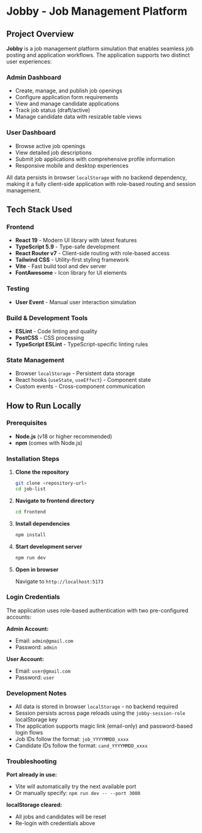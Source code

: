 # Jobby - Job Management Platform

## Project Overview

**Jobby** is a job management platform simulation that enables seamless job posting and application workflows. The application supports two distinct user experiences:

### Admin Dashboard

- Create, manage, and publish job openings
- Configure application form requirements
- View and manage candidate applications
- Track job status (draft/active)
- Manage candidate data with resizable table views

### User Dashboard

- Browse active job openings
- View detailed job descriptions
- Submit job applications with comprehensive profile information
- Responsive mobile and desktop experiences

All data persists in browser `localStorage` with no backend dependency, making it a fully client-side application with role-based routing and session management.

## Tech Stack Used

### Frontend

- **React 19** - Modern UI library with latest features
- **TypeScript 5.9** - Type-safe development
- **React Router v7** - Client-side routing with role-based access
- **Tailwind CSS** - Utility-first styling framework
- **Vite** - Fast build tool and dev server
- **FontAwesome** - Icon library for UI elements

### Testing

- **User Event** - Manual user interaction simulation

### Build & Development Tools

- **ESLint** - Code linting and quality
- **PostCSS** - CSS processing
- **TypeScript ESLint** - TypeScript-specific linting rules

### State Management

- Browser `localStorage` - Persistent data storage
- React hooks (`useState`, `useEffect`) - Component state
- Custom events - Cross-component communication

## How to Run Locally

### Prerequisites

- **Node.js** (v18 or higher recommended)
- **npm** (comes with Node.js)

### Installation Steps

1. **Clone the repository**

   ```bash
   git clone <repository-url>
   cd job-list
   ```

2. **Navigate to frontend directory**

   ```bash
   cd frontend
   ```

3. **Install dependencies**

   ```bash
   npm install
   ```

4. **Start development server**

   ```bash
   npm run dev
   ```

5. **Open in browser**

   Navigate to `http://localhost:5173`

### Login Credentials

The application uses role-based authentication with two pre-configured accounts:

**Admin Account:**

- Email: `admin@gmail.com`
- Password: `admin`

**User Account:**

- Email: `user@gmail.com`
- Password: `user`

### Development Notes

- All data is stored in browser `localStorage` - no backend required
- Session persists across page reloads using the `jobby-session-role` localStorage key
- The application supports magic link (email-only) and password-based login flows
- Job IDs follow the format: `job_YYYYMMDD_xxxx`
- Candidate IDs follow the format: `cand_YYYYMMDD_xxxx`

### Troubleshooting

**Port already in use:**

- Vite will automatically try the next available port
- Or manually specify: `npm run dev -- --port 3000`

**localStorage cleared:**

- All jobs and candidates will be reset
- Re-login with credentials above
